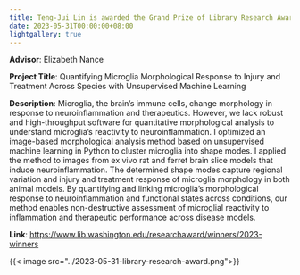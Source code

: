 ```yaml
---
title: Teng-Jui Lin is awarded the Grand Prize of Library Research Award for Undergraduates in the category of Upper Division Thesis.
date: 2023-05-31T00:00:00+08:00
lightgallery: true
---
```


**Advisor**: Elizabeth Nance

**Project Title**: Quantifying Microglia Morphological Response to Injury and Treatment Across Species with Unsupervised Machine Learning

**Description**: Microglia, the brain’s immune cells, change morphology in response to neuroinflammation and therapeutics. However, we lack robust and high-throughput software for quantitative morphological analysis to understand microglia’s reactivity to neuroinflammation. I optimized an image-based morphological analysis method based on unsupervised machine learning in Python to cluster microglia into shape modes. I applied the method to images from ex vivo rat and ferret brain slice models that induce neuroinflammation. The determined shape modes capture regional variation and injury and treatment response of microglia morphology in both animal models. By quantifying and linking microglia’s morphological response to neuroinflammation and functional states across conditions, our method enables non-destructive assessment of microglial reactivity to inflammation and therapeutic performance across disease models.

**Link**: https://www.lib.washington.edu/researchaward/winners/2023-winners

{{< image src="../2023-05-31-library-research-award.png">}}
